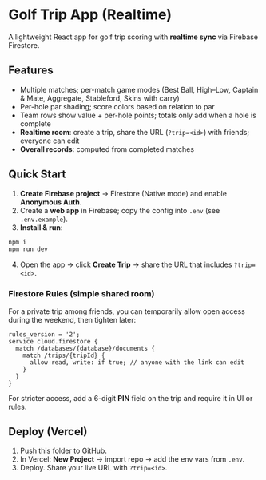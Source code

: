 # Golf Trip App (Realtime)

A lightweight React app for golf trip scoring with **realtime sync** via Firebase Firestore.

## Features
- Multiple matches; per-match game modes (Best Ball, High–Low, Captain & Mate, Aggregate, Stableford, Skins with carry)
- Per-hole par shading; score colors based on relation to par
- Team rows show value + per-hole points; totals only add when a hole is complete
- **Realtime room**: create a trip, share the URL (`?trip=<id>`) with friends; everyone can edit
- **Overall records**: computed from completed matches

## Quick Start

1. **Create Firebase project** → Firestore (Native mode) and enable **Anonymous Auth**.
2. Create a **web app** in Firebase; copy the config into `.env` (see `.env.example`).
3. **Install & run**:
```bash
npm i
npm run dev
```
4. Open the app → click **Create Trip** → share the URL that includes `?trip=<id>`.

### Firestore Rules (simple shared room)
For a private trip among friends, you can temporarily allow open access during the weekend, then tighten later:
```
rules_version = '2';
service cloud.firestore {
  match /databases/{database}/documents {
    match /trips/{tripId} {
      allow read, write: if true; // anyone with the link can edit
    }
  }
}
```

For stricter access, add a 6-digit **PIN** field on the trip and require it in UI or rules.

## Deploy (Vercel)
1. Push this folder to GitHub.
2. In Vercel: **New Project** → import repo → add the env vars from `.env`.
3. Deploy. Share your live URL with `?trip=<id>`.
